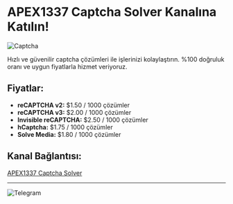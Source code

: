 # APEX1337 Captcha Solver Kanalına Katılın!

![Captcha](https://user-images.githubusercontent.com/yourimagepath/captcha.png)

Hızlı ve güvenilir captcha çözümleri ile işlerinizi kolaylaştırın. %100 doğruluk oranı ve uygun fiyatlarla hizmet veriyoruz.

## Fiyatlar:
- **reCAPTCHA v2:** $1.50 / 1000 çözümler
- **reCAPTCHA v3:** $2.00 / 1000 çözümler
- **Invisible reCAPTCHA:** $2.50 / 1000 çözümler
- **hCaptcha:** $1.75 / 1000 çözümler
- **Solve Media:** $1.80 / 1000 çözümler

## Kanal Bağlantısı:
[APEX1337 Captcha Solver](https://t.me/APEX1337CaptchaSolver)

---

![Telegram](https://user-images.githubusercontent.com/yourimagepath/telegram.png)

